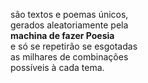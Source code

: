 são textos e poemas únicos,  
gerados aleatoriamente pela  
**machina de fazer Poesia**  
e só se repetirão se esgotadas  
as milhares de combinações  
possíveis à cada tema.  